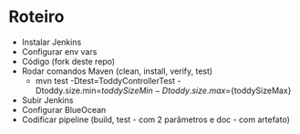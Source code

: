 # Roteiro

- Instalar Jenkins
- Configurar env vars
- Código (fork deste repo)
- Rodar comandos Maven (clean, install, verify, test)
  - mvn test -Dtest=ToddyControllerTest -Dtoddy.size.min=${toddySizeMin} -Dtoddy.size.max=${toddySizeMax}
- Subir Jenkins
- Configurar BlueOcean
- Codificar pipeline (build, test - com 2 parâmetros e doc - com artefato)